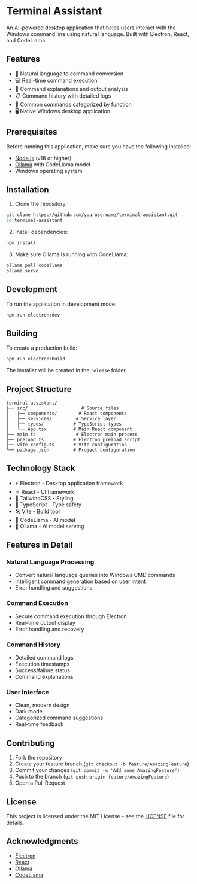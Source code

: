 # Terminal Assistant

An AI-powered desktop application that helps users interact with the Windows command line using natural language. Built with Electron, React, and CodeLlama.

## Features

- 🤖 Natural language to command conversion
- 💻 Real-time command execution
- 📝 Command explanations and output analysis
- 📋 Command history with detailed logs
- 🎯 Common commands categorized by function
- 🖥️ Native Windows desktop application

## Prerequisites

Before running this application, make sure you have the following installed:
- [Node.js](https://nodejs.org/) (v16 or higher)
- [Ollama](https://ollama.ai/) with CodeLlama model
- Windows operating system

## Installation

1. Clone the repository:
```bash
git clone https://github.com/yourusername/terminal-assistant.git
cd terminal-assistant
```

2. Install dependencies:
```bash
npm install
```

3. Make sure Ollama is running with CodeLlama:
```bash
ollama pull codellama
ollama serve
```

## Development

To run the application in development mode:
```bash
npm run electron:dev
```

## Building

To create a production build:
```bash
npm run electron:build
```

The installer will be created in the `release` folder.

## Project Structure

```
terminal-assistant/
├── src/                    # Source files
│   ├── components/        # React components
│   ├── services/         # Service layer
│   ├── types/           # TypeScript types
│   └── App.tsx          # Main React component
├── main.ts               # Electron main process
├── preload.ts           # Electron preload script
├── vite.config.ts       # Vite configuration
└── package.json         # Project configuration
```

## Technology Stack

- ⚡ Electron - Desktop application framework
- ⚛️ React - UI framework
- 🎨 TailwindCSS - Styling
- 📝 TypeScript - Type safety
- 🛠️ Vite - Build tool
- 🤖 CodeLlama - AI model
- 🔄 Ollama - AI model serving

## Features in Detail

### Natural Language Processing
- Convert natural language queries into Windows CMD commands
- Intelligent command generation based on user intent
- Error handling and suggestions

### Command Execution
- Secure command execution through Electron
- Real-time output display
- Error handling and recovery

### Command History
- Detailed command logs
- Execution timestamps
- Success/failure status
- Command explanations

### User Interface
- Clean, modern design
- Dark mode
- Categorized command suggestions
- Real-time feedback

## Contributing

1. Fork the repository
2. Create your feature branch (`git checkout -b feature/AmazingFeature`)
3. Commit your changes (`git commit -m 'Add some AmazingFeature'`)
4. Push to the branch (`git push origin feature/AmazingFeature`)
5. Open a Pull Request

## License

This project is licensed under the MIT License - see the [LICENSE](LICENSE) file for details.

## Acknowledgments

- [Electron](https://www.electronjs.org/)
- [React](https://reactjs.org/)
- [Ollama](https://ollama.ai/)
- [CodeLlama](https://github.com/facebookresearch/codellama)

